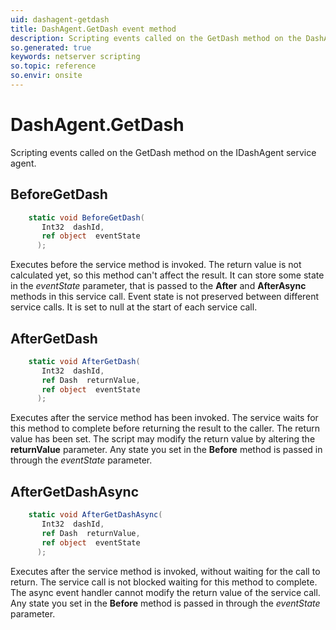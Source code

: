 ```yaml
---
uid: dashagent-getdash
title: DashAgent.GetDash event method
description: Scripting events called on the GetDash method on the DashAgent service agent.
so.generated: true
keywords: netserver scripting
so.topic: reference
so.envir: onsite
---
```

# DashAgent.GetDash

Scripting events called on the <see cref='M:IDashAgent.GetDash'>GetDash</see> method on the <see cref='IDashAgent'>IDashAgent</see>  service agent.

## BeforeGetDash
```cs
    static void BeforeGetDash(
       Int32  dashId,
       ref object  eventState
      );
```
Executes before the service method is invoked.
The return value is not calculated yet, so this method can't affect the result.
It can store some state in the *eventState* parameter, that is passed to the **After** and **AfterAsync** methods in this service call.
Event state is not preserved between different service calls. It is set to null at the start of each service call.
## AfterGetDash
```cs
    static void AfterGetDash(
       Int32  dashId,
       ref Dash  returnValue,
       ref object  eventState
      );
```
Executes after the service method has been invoked. The service waits for this method to complete before returning the result to the caller.
The return value has been set. The script may modify the return value by altering the **returnValue** parameter.
Any state you set in the **Before** method is passed in through the *eventState* parameter.
## AfterGetDashAsync
```cs
    static void AfterGetDashAsync(
       Int32  dashId,
       ref Dash  returnValue,
       ref object  eventState
      );
```
Executes after the service method is invoked, without waiting for the call to return.
The service call is not blocked waiting for this method to complete.
The async event handler cannot modify the return value of the service call.
Any state you set in the **Before** method is passed in through the *eventState* parameter.

